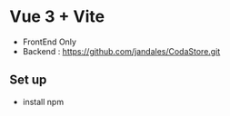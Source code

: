 # Vue 3 + Vite

  - FrontEnd Only  
  - Backend : https://github.com/jandales/CodaStore.git
  
 ## Set up
 - install npm


